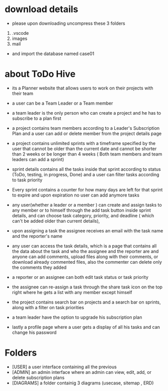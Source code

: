 # download details
- please upon downloading uncompress these 3 folders
1. .vscode
2. images
3. mail
- and import the database named case01

# about ToDo Hive

- its a Planner website that allows users to work on their projects with their team

- a user can be a Team Leader or a Team member 

- a team leader is the only person who can create a project and he has to subscribe to a plan first

- a project contains team members according to a Leader's Subscription Plan and a user can add or delete member from the project details page

- a project contains unlimited sprints with a timeframe specified by the user that cannot be older than the current date and cannot be shorter than 2 weeks or be longer than 4 weeks  ( Both team members and team leaders can add a sprint)

- sprint details contains all the tasks inside that sprint according to status (ToDo, testing, in progress, Done) and a user can filter tasks according to task priority

- Every sprint contains a counter for how many days are left for that sprint to expire and upon expiration no user can add anymore tasks

- any user(whether a leader or a member ) can create and assign tasks to any member or to himself through the add task button inside sprint details, and can choose task category, priority, and deadline ( which can't be added older than current details),

- upon assigning a task the assignee receives an email with the task name and the reporter's name

- any user can access the task details, which is a page that contains all the data about the task and who the assignee and the reporter are and anyone can add comments, upload files along with their comments, or download already commented files, also the commenter can delete only the comments they added

- a reporter or an assignee can both edit task status or task priority

- the assignee can re-assign a task through the share task icon on the top right where he gets a list with any member except himself

- the project contains search bar on projects and a search bar on sprints, along with a filter on task priorities

- a team leader have the option to upgrade his subscription plan

- lastly a profile page where a user gets a display of all his tasks and can change his password

# Folders
- [USER] a user interface containing all the previous
- [ADMIN] an admin interface where an admin can view, edit, add, or delete subscription plans
- [DIAGRAMS] a folder containig 3 diagrams (usecase, sitemap , ERD)
